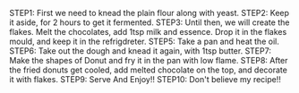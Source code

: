 STEP1: First we need to knead the plain flour along with yeast.
STEP2: Keep it aside, for 2 hours to get it fermented.
STEP3: Until then, we will create the flakes. Melt the chocolates, add  1tsp milk and essence.
       Drop it in the flakes mould, and keep it in the refrigdreter. 
STEP5: Take a pan and heat the oil.
STEP6: Take out the dough and knead it again, with 1tsp butter.
STEP7: Make the shapes of Donut and fry it in the pan with low flame.
STEP8: After the fried donuts get cooled, add melted chocolate on the top, and decorate it with flakes.
STEP9: Serve And Enjoy!!
STEP10: Don't believe my recipe!!